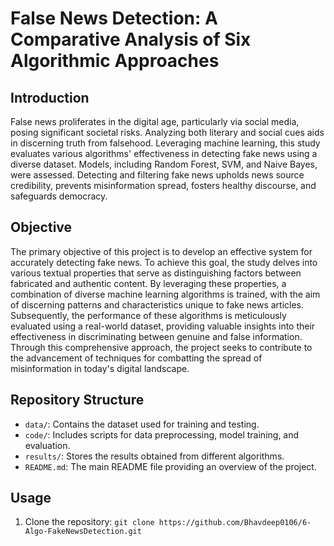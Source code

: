 # False News Detection: A Comparative Analysis of Six Algorithmic Approaches

## Introduction
False news proliferates in the digital age, particularly via social media, posing significant societal risks. Analyzing both literary and social cues aids in discerning truth from falsehood. Leveraging machine learning, this study evaluates various algorithms' effectiveness in detecting fake news using a diverse dataset. Models, including Random Forest, SVM, and Naive Bayes, were assessed. Detecting and filtering fake news upholds news source credibility, prevents misinformation spread, fosters healthy discourse, and safeguards democracy.

## Objective
The primary objective of this project is to develop an effective system for accurately detecting fake news. To achieve this goal, the study delves into various textual properties that serve as distinguishing factors between fabricated and authentic content. By leveraging these properties, a combination of diverse machine learning algorithms is trained, with the aim of discerning patterns and characteristics unique to fake news articles. Subsequently, the performance of these algorithms is meticulously evaluated using a real-world dataset, providing valuable insights into their effectiveness in discriminating between genuine and false information. Through this comprehensive approach, the project seeks to contribute to the advancement of techniques for combatting the spread of misinformation in today's digital landscape.

## Repository Structure
- `data/`: Contains the dataset used for training and testing.
- `code/`: Includes scripts for data preprocessing, model training, and evaluation.
- `results/`: Stores the results obtained from different algorithms.
- `README.md`: The main README file providing an overview of the project.

## Usage
1. Clone the repository: `git clone https://github.com/Bhavdeep0106/6-Algo-FakeNewsDetection.git`
